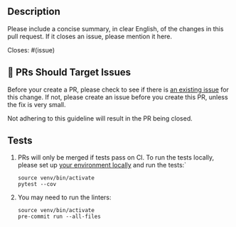 ## Description

Please include a concise summary, in clear English, of the changes in this pull request. If it closes an issue, please mention it here.

Closes: #(issue)

## 🎯 PRs Should Target Issues

Before your create a PR, please check to see if there is [an existing issue](https://github.com/immobiliare/ufoid/issues) for this change. If not, please create an issue before you create this PR, unless the fix is very small.

Not adhering to this guideline will result in the PR being closed.

## Tests

1. PRs will only be merged if tests pass on CI. To run the tests locally, please set up [your environment locally](https://github.com/immobiliare/vegeta/blob/main/CONTRIBUTING.md) and run the tests:`
   ```console
   source venv/bin/activate
   pytest --cov
   ```

2. You may need to run the linters:
   ```console
   source venv/bin/activate
   pre-commit run --all-files
   ```
